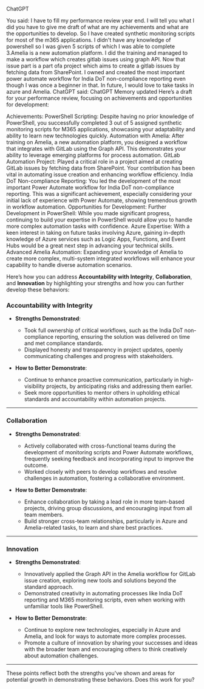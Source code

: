 ChatGPT

You said:
I have to fill my performance review year end. I will tell you what I did you have to give me draft of what are my achievements and what are the opportunities to develop. So I have created synthetic monitoring scripts for most of the m365 applications. I didn't have any knowledge of powershell so I was given 5 scripts of which I was able to complete 3.Amelia is a new automation platform. I did the training and managed to make a workflow which creates gitlab issues using graph API. Now that issue part is a part ofa project which aims to create a gitlab issues by fetching data from SharePoint. I owned and created the most important power automate workflow for India DoT non-compliance reporting even though I was once a beginner in that. In future, I would love to take tasks in azure and Amelia.
ChatGPT said:
ChatGPT
Memory updated
Here’s a draft for your performance review, focusing on achievements and opportunities for development:

Achievements:
PowerShell Scripting: Despite having no prior knowledge of PowerShell, you successfully completed 3 out of 5 assigned synthetic monitoring scripts for M365 applications, showcasing your adaptability and ability to learn new technologies quickly.
Automation with Amelia: After training on Amelia, a new automation platform, you designed a workflow that integrates with GitLab using the Graph API. This demonstrates your ability to leverage emerging platforms for process automation.
GitLab Automation Project: Played a critical role in a project aimed at creating GitLab issues by fetching data from SharePoint. Your contribution has been vital in automating issue creation and enhancing workflow efficiency.
India DoT Non-compliance Reporting: You led the development of the most important Power Automate workflow for India DoT non-compliance reporting. This was a significant achievement, especially considering your initial lack of experience with Power Automate, showing tremendous growth in workflow automation.
Opportunities for Development:
Further Development in PowerShell: While you made significant progress, continuing to build your expertise in PowerShell would allow you to handle more complex automation tasks with confidence.
Azure Expertise: With a keen interest in taking on future tasks involving Azure, gaining in-depth knowledge of Azure services such as Logic Apps, Functions, and Event Hubs would be a great next step in advancing your technical skills.
Advanced Amelia Automation: Expanding your knowledge of Amelia to create more complex, multi-system integrated workflows will enhance your capability 
to handle diverse automation scenarios.


Here’s how you can address **Accountability with Integrity**, **Collaboration**, and **Innovation** by highlighting your strengths and how you can further develop these behaviors:

### **Accountability with Integrity**  
- **Strengths Demonstrated**:  
  - Took full ownership of critical workflows, such as the India DoT non-compliance reporting, ensuring the solution was delivered on time and met compliance standards.
  - Displayed honesty and transparency in project updates, openly communicating challenges and progress with stakeholders.
  
- **How to Better Demonstrate**:  
  - Continue to enhance proactive communication, particularly in high-visibility projects, by anticipating risks and addressing them earlier.
  - Seek more opportunities to mentor others in upholding ethical standards and accountability within automation projects.

---

### **Collaboration**  
- **Strengths Demonstrated**:  
  - Actively collaborated with cross-functional teams during the development of monitoring scripts and Power Automate workflows, frequently seeking feedback and incorporating input to improve the outcome.
  - Worked closely with peers to develop workflows and resolve challenges in automation, fostering a collaborative environment.
  
- **How to Better Demonstrate**:  
  - Enhance collaboration by taking a lead role in more team-based projects, driving group discussions, and encouraging input from all team members.
  - Build stronger cross-team relationships, particularly in Azure and Amelia-related tasks, to learn and share best practices.

---

### **Innovation**  
- **Strengths Demonstrated**:  
  - Innovatively applied the Graph API in the Amelia workflow for GitLab issue creation, exploring new tools and solutions beyond the standard approach.
  - Demonstrated creativity in automating processes like India DoT reporting and M365 monitoring scripts, even when working with unfamiliar tools like PowerShell.

- **How to Better Demonstrate**:  
  - Continue to explore new technologies, especially in Azure and Amelia, and look for ways to automate more complex processes.
  - Promote a culture of innovation by sharing your successes and ideas with the broader team and encouraging others to think creatively about automation challenges.

---

These points reflect both the strengths you've shown and areas for potential growth in demonstrating these behaviors. Does this work for you?

